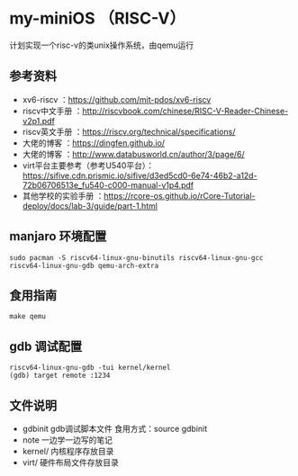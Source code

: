 # my-miniOS （RISC-V）

计划实现一个risc-v的类unix操作系统，由qemu运行

## 参考资料
- xv6-riscv ：https://github.com/mit-pdos/xv6-riscv
- riscv中文手册 ：http://riscvbook.com/chinese/RISC-V-Reader-Chinese-v2p1.pdf 
- riscv英文手册 ：https://riscv.org/technical/specifications/
- 大佬的博客 ：https://dingfen.github.io/
- 大佬的博客 ：http://www.databusworld.cn/author/3/page/6/
- virt平台主要参考（参考U540平台）：https://sifive.cdn.prismic.io/sifive/d3ed5cd0-6e74-46b2-a12d-72b06706513e_fu540-c000-manual-v1p4.pdf
- 其他学校的实验手册 ：https://rcore-os.github.io/rCore-Tutorial-deploy/docs/lab-3/guide/part-1.html
## manjaro 环境配置
```
sudo pacman -S riscv64-linux-gnu-binutils riscv64-linux-gnu-gcc riscv64-linux-gnu-gdb qemu-arch-extra
```

## 食用指南
```
make qemu
```

## gdb 调试配置
```
riscv64-linux-gnu-gdb -tui kernel/kernel
(gdb) target remote :1234
```

## 文件说明
- gdbinit gdb调试脚本文件  食用方式：source gdbinit
- note 一边学一边写的笔记
- kernel/ 内核程序存放目录
- virt/ 硬件布局文件存放目录
